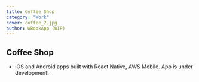```yaml
---
title: Coffee Shop
category: "Work"
cover: coffee_2.jpg
author: WBookApp (WIP)
---
```


## Coffee Shop

- iOS and Android apps built with React Native, AWS Mobile. App is under development!
